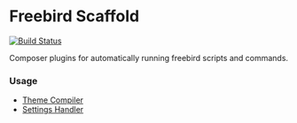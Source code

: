 # Freebird Scaffold
[![Build Status](https://travis-ci.com/highwire/freebird-scaffold.svg?token=iqGQWVg4tv3pbeo66uJ4&branch=master)](https://travis-ci.com/highwire/freebird-scaffold)

Composer plugins for automatically running freebird scripts and commands.

### Usage
 - [Theme Compiler](docs/theme.md)
 - [Settings Handler](docs/setting.md)